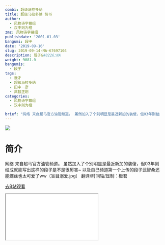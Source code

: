 ```yaml
---
combi: 超级马拉多纳
title: 超级马拉多纳 情书
author:
  - 风物诗字幕组
  - 汉中则为橙
zmz: 风物诗字幕组
publishdate: '2001-01-03'
bangumi: 段子
date: '2019-09-16'
slug: 2019-09-14-NA-67697104
description: 段子&#8226;NA
weight: 9081.0
bangumis:
  - 段子
tags:
  - 漫才
  - 超级马拉多纳
  - 田中一彦
  - 武智正刚
categories:
  - 风物诗字幕组
  - 汉中则为橙

brief: "网络 来自超马官方油管频道。 虽然加入了个别明显是最近新加的装傻，但03年刚结成就能写出这样的段子是不是很厉害~ 以及自己频道第一个上传的段子武智桑还能螺丝也太可爱了ww（盲目溺爱.jpg） 翻译/时间轴/压制：橙君"
---
```

![](https://raw.githubusercontent.com/tcgriffith/owaraisite/master/static/tmpimg/2f670079b785546de5d9f5f14c0f7efc9f7edae5.jpg.480.jpg)
# 简介  
网络
来自超马官方油管频道。
虽然加入了个别明显是最近新加的装傻，但03年刚结成就能写出这样的段子是不是很厉害~
以及自己频道第一个上传的段子武智桑还能螺丝也太可爱了ww（盲目溺爱.jpg）
翻译/时间轴/压制：橙君  

[去B站观看](https://www.bilibili.com/video/av67697104/)
<div class ="resp-container"><iframe class="testiframe" src="//player.bilibili.com/player.html?aid=67697104"", scrolling="no", allowfullscreen="true" > </iframe></div> 
